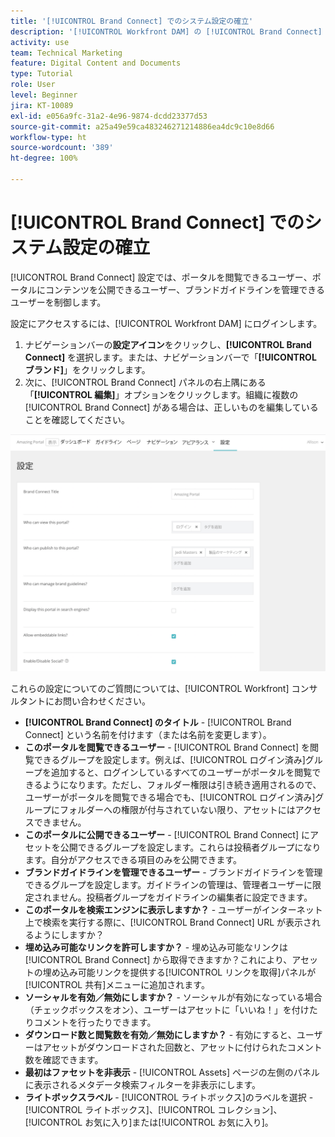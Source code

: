 ```yaml
---
title: '[!UICONTROL Brand Connect] でのシステム設定の確立'
description: '[!UICONTROL Workfront DAM] の [!UICONTROL Brand Connect] でシステム設定を確立する方法について説明します。'
activity: use
team: Technical Marketing
feature: Digital Content and Documents
type: Tutorial
role: User
level: Beginner
jira: KT-10089
exl-id: e056a9fc-31a2-4e96-9874-dcdd23377d53
source-git-commit: a25a49e59ca483246271214886ea4dc9c10e8d66
workflow-type: ht
source-wordcount: '389'
ht-degree: 100%

---
```


# [!UICONTROL Brand Connect] でのシステム設定の確立

[!UICONTROL Brand Connect] 設定では、ポータルを閲覧できるユーザー、ポータルにコンテンツを公開できるユーザー、ブランドガイドラインを管理できるユーザーを制御します。

設定にアクセスするには、[!UICONTROL Workfront DAM] にログインします。

1. ナビゲーションバーの&#x200B;**設定アイコン**&#x200B;をクリックし、**[!UICONTROL Brand Connect]** を選択します。または、ナビゲーションバーで「**[!UICONTROL ブランド]**」をクリックします。
1. 次に、[!UICONTROL Brand Connect] パネルの右上隅にある「**[!UICONTROL 編集]**」オプションをクリックします。組織に複数の [!UICONTROL Brand Connect] がある場合は、正しいものを編集していることを確認してください。

![Brand Connect 設定パネルのスクリーンショット](assets/01-brand-portal-settings.png)

これらの設定についてのご質問については、[!UICONTROL Workfront] コンサルタントにお問い合わせください。

* **[!UICONTROL Brand Connect] のタイトル** - [!UICONTROL Brand Connect] という名前を付けます（または名前を変更します）。
* **このポータルを閲覧できるユーザー** - [!UICONTROL Brand Connect] を閲覧できるグループを設定します。例えば、[!UICONTROL ログイン済み]グループを追加すると、ログインしているすべてのユーザーがポータルを閲覧できるようになります。ただし、フォルダー権限は引き続き適用されるので、ユーザーがポータルを閲覧できる場合でも、[!UICONTROL ログイン済み]グループにフォルダーへの権限が付与されていない限り、アセットにはアクセスできません。
* **このポータルに公開できるユーザー** - [!UICONTROL Brand Connect] にアセットを公開できるグループを設定します。これらは投稿者グループになります。自分がアクセスできる項目のみを公開できます。
* **ブランドガイドラインを管理できるユーザー** - ブランドガイドラインを管理できるグループを設定します。ガイドラインの管理は、管理者ユーザーに限定されません。投稿者グループをガイドラインの編集者に設定できます。
* **このポータルを検索エンジンに表示しますか？** - ユーザーがインターネット上で検索を実行する際に、[!UICONTROL Brand Connect] URL が表示されるようにしますか？
* **埋め込み可能なリンクを許可しますか？** - 埋め込み可能なリンクは [!UICONTROL Brand Connect] から取得できますか？これにより、アセットの埋め込み可能リンクを提供する[!UICONTROL リンクを取得]パネルが[!UICONTROL 共有]メニューに追加されます。
* **ソーシャルを有効／無効にしますか？** - ソーシャルが有効になっている場合（チェックボックスをオン）、ユーザーはアセットに「いいね！」を付けたりコメントを行ったりできます。
* **ダウンロード数と閲覧数を有効／無効にしますか？** - 有効にすると、ユーザーはアセットがダウンロードされた回数と、アセットに付けられたコメント数を確認できます。
* **最初はファセットを非表示** - [!UICONTROL Assets] ページの左側のパネルに表示されるメタデータ検索フィルターを非表示にします。
* **ライトボックスラベル** - [!UICONTROL ライトボックス]のラベルを選択 - [!UICONTROL ライトボックス]、[!UICONTROL コレクション]、[!UICONTROL お気に入り]または[!UICONTROL お気に入り]。
